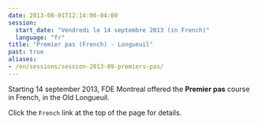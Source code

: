 ```yaml
---
date: 2013-08-01T12:14:00-04:00
session:
  start_date: "Vendredi le 14 septembre 2013 (in French)"
  language: "fr"
title: "Premier pas (French) - Longueuil"
past: true
aliases:
- /en/sessions/session-2013-09-premiers-pas/
---
```


Starting 14 september 2013, FDE Montreal offered the **Premier pas** course in French, in the Old Longueuil.

Click the `French` link at the top of the page for details.
